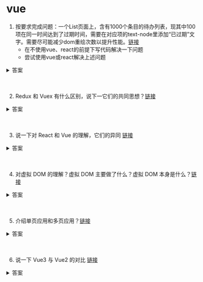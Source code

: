 # vue

1. 按要求完成问题：一个List页面上，含有1000个条目的待办列表，现其中100项在同一时间达到了过期时间，需要在对应项的text-node里添加“已过期”文字。需要尽可能减少dom重绘次数以提升性能。[链接](https://github.com/lgwebdream/FE-Interview/issues/848)
    * 在不使用vue、react的前提下写代码解决一下问题
    * 尝试使用vue或react解决上述问题

<details>
<summary>答案</summary>

原生模拟代码：

```html
<!DOCTYPE html>
<html lang="en">
<head>
    <meta charset="UTF-8">
    <meta http-equiv="X-UA-Compatible" content="IE=edge">
    <meta name="viewport" content="width=device-width, initial-scale=1.0">
    <title>Document</title>
</head>
<body>
    <button id="expire1">过期设置(暴力法)</button>
    <button id="expire2">过期设置(innerHTMl)</button>
    <ul id="wrap"></ul>
</body>
<script>
    //生成大量dom 
    let start = new Date().getTime()
    let $ul = document.getElementById("wrap");
    let el = document.createDocumentFragment()
    let allKeys = []
    for(var i = 0; i < 1000; i++){
        let li = document.createElement('li');
        li.dataset.key = i  //key
        li.innerHTML = i
        el.appendChild(li)
        allKeys.push(i)
    }
    $ul.appendChild(el)
    // 生成过期项 模拟服务端生成的数据
    function getExpireKeys(){
        let keys = []
        while(keys.length < 100){
        let randomKey = Math.floor(Math.random() * 1000)
        if(keys.indexOf(randomKey) === -1){
            keys.push(randomKey)
        }else{
            continue
        }
        }
        return keys
    }
    // 暴力项 逐项遍历
    document.getElementById('expire1').onclick = function(){
        let expireKeys = getExpireKeys()
        let children = $ul.children;
        let start = Date.now()
        for (let i = 0; i < expireKeys.length; i++) {
        const element = document.querySelector(`[data-key="${expireKeys[i]}"]`);
        element.innerHTML = element.innerHTML + '已过期'
        }
    }
    //模板字符串 innerHtml替换
    document.getElementById('expire2').onclick = function(){
        let expireKeys = getExpireKeys()
        const item = []
        for (let i = 0; i < allKeys.length; i++) {
        item.push( `<li>${allKeys[i]} ${expireKeys.indexOf(allKeys[i]) !== -1 ? '已过期' : ''}</li>`)
        }
        $ul.innerHTML = item.join('')
    }
</script>
</html>
```

vue 模拟代码：

```html
<template>
    <div id="app">
        <button @click="setExpire">过期</button>
        <ul>
            <li v-for="item in allKeys" :key="item.value">
                {{item.value}}
                {{item.expire ? '已过期' : ''}}
            </li>
        </ul>
    </div>
</template>

<script>
export default {
  data() {
    return {
      allKeys: [],  //所有项
    }
  },
  created(){
    for(var i = 0; i < 1000; i++){
      this.allKeys.push({
        value: i,
        expire: false
      })
    }
  },
  methods: {
    setExpire(){
      let keys = this.getExpireKeys()
      for (let i = 0; i < this.allKeys.length; i++) {
        if(keys.indexOf(this.allKeys[i].value) !== -1){
          this.allKeys[i].expire = true
        }
      }
    },
    // 生成过期项 模拟服务端生成的数据
    getExpireKeys(){
      let keys = []
      while(keys.length < 100){
        let randomKey = Math.floor(Math.random() * 1000)
        if(keys.indexOf(randomKey) === -1){
          keys.push(randomKey)
        }else{
          continue
        }
      }
      return keys
    }
  },
}
</script>
```
</details>
<br><br>

2. Redux 和 Vuex 有什么区别，说下一它们的共同思想？[链接](https://github.com/lgwebdream/FE-Interview/issues/206)

<details>
<summary>答案</summary>

区别：

* vuex 和 redux 的同步异步操作方式有区别：

vuex的同步异步方式不一样

view——>commit——>mutations——>state变化——>view变化（同步操作）

view——>dispatch——>actions——>mutations——>state变化——>view变化（异步操作）

redux 的同步异步方式一样

view——>dispatch——>actions——>reducer——>state变化——>view变化（同步异步一样）

* redux 需要增加订阅函数，也就是我们的 store.subscribe(render), 但是 vue 是双向绑定，不需要这步操作。
* vuex 改进了 redux 中的 action 和 reducer 函数，以 mutations 变化函数取代 reducer，无需 switch，只需在对应的 mutations 函数里改变 state 值就可以。


共同思想：

* 单一的数据源，变化可以预测
* 本质上: redux 和 vuex 都是对 MVVM 思想的服务，将数据从视图中抽离的一种方案
* 形式上: vuex 借鉴了 redux，将 store 作为全局的数据中心，进行数据管理

</details>
<br><br>

3. 说一下对 React 和 Vue 的理解，它们的异同 [链接](https://github.com/lgwebdream/FE-Interview/issues/347)

<details>
<summary>答案</summary>

1. 相似之处

* 都将注意力集中保持在核心库，而将其他功能如路由和全局状态管理交给相关的库
* 都有自己的构建工具，能让你得到一个根据最佳实践设置的项目模板
* 都使用了 virtual DOM 提高重绘性能
* 都有 props 的概念，允许组件间的数据传递
* 都鼓励组件化应用，将应用拆成一个个功能明确的模块，提高复用性

2. 不同之处
    1. 数据流
        * vue默认支持数据双向绑定，而 react 一直提倡单向数据流
    2. 虚拟DOM
        * vue 2.x 开始引入 virtual DOM，消除了和 react 在这方面的差异，但是在具体细节还是有各自的特点
        * vue 宣称可以更快地计算出 virtual DOM 的差异，这是由于它在渲染过程中，会跟踪每一个组件的依赖关系，不需要重新渲染整个组件树
        * 对于 react 而言，每当应用的状态被改变时，全部子组件都会重新渲染。当然，这可以通过 PureComponent/shouldComponentUpdate 这个生命周期方法来进行控制，但 vue 将此视为默认的优化。
    3. 组件化
        * react 和 vue 最大的不同是模板的编写。
        * vue 鼓励你去写近似常规 html 的模板。写起来很接近标准 html 元素，只是多了一些属性。react 推荐所有的模板通过 javascript 语法扩展 JSX 书写。
        * 具体来讲：react 中 render 函数是支持闭包特性的，所以 import 的组件在 render 中可以直接调用。但在 vue 中，由于模板中使用数据必须挂在 this 上进行一次中转，所以我们 import 一个组件用完了之后，还需要在 components 中再声明一下。
    4. 监听数据变化的实现原理不同
        * vue 通过 getter/setter 以及一些函数的劫持，能精确知道数据变化，不需要特别的优化就能达到很好的性能
        * react 默认是通过比较引用的方式进行的，如果不优化（PureComponent/shouldComponentUpdate）可能导致大量不必要的 virtual DOM 重新渲染。这是因为 vue 使用的是可变数据，而 react 更强调数据的不可变。
    5. 高阶组件
        * react 可以通过高阶组件（High Order Components HOC）来扩展，而 vue 需要通过 mixins 来扩展
        * 原因：高阶组件就是高阶函数，而 react 的组件本身就是纯粹的函数，所以高阶函数对 react 来说易如反掌。相反 vue 使用 html 模板创建视图组件，这使模板无法有效的编译，因此 vue 不采用 HOC 来实现。
    6. 构建工具
        * react create-react-app
        * vue vue-cli
    7. 跨平台
        * react react-native
        * vue weex
</details>
<br><br>

4. 对虚拟 DOM 的理解？虚拟 DOM 主要做了什么？虚拟 DOM 本身是什么？[链接](https://github.com/lgwebdream/FE-Interview/issues/479)

<details>
<summary>答案</summary>

1. 什么是 virtual DOM 

* 从本质上讲，virtual dom 是一个 javascript 对象，通过对象的方式来表示 dom 结构。将页面的状态抽象为 js 对象的形式，配合不同的渲染工具，使跨平台渲染成为可能。通过事务处理机制，将多次 dom 修改的结果一次性更新到页面上，**从而有效减少页面渲染次数，减少修改 dom 的重绘重排次数，提高渲染性能**。

虚拟 dom 是对 dom 的抽象，这个对象是更加轻量级的对 dom 的描述。它设计的最初目的，就是更好的跨平台，比如 nodejs 就没有 dom，如果想实现 ssr，那么一个方式就是借助虚拟 dom，因为虚拟 dom 本身是 js 对象。在代码渲染到页面之前，vue 或者 react 会把代码转换成一个对象（virtual dom）。以对象的形式来描述真实 dom 结构，最终渲染到页面。在每次数据发生变化前，虚拟 dom 都会缓存一份，变化之时，现在的虚拟 dom 会与缓存的虚拟 dom 进行比较。

在 vue 或 react 内部封装了 diff 算法，通过这个算法来进行比较，渲染时修改改变的变化，原先没有发生改变的通过原来的数据渲染。

另外现在前端框架的一个基本要求就是无须手动操作 dom，一方面是因为手动操作 dom 无法保证程序性能，多人协作的项目中如果 review 不严格，可能会有开发者写出性能较低的代码，另一方面更重要的是省略手动 dom 操作可以大大提高开发效率。

2. 为什么要用 virtual dom
    1. 保证性能下限，在不进行手动优化的情况下，提供过得去的性能
    
    看一下页面渲染的一个流程：
    
    * 解析 html --> 生成 dom --> 生成 cssom --> layout --> paint --> compiler

    下面对比一下修改 dom 时真实 dom 操作和 virtual dom 的过程，来看一下它们重排重绘的性能消耗：

    * 真实 dom: 生成 html 字符串 + 重建所有 dom 元素
    * virtual dom: 生成 vnode + domdiff + 必要的 dom 更新

    virtual dom 更新 dom 的准备工作耗费更多的时间，也就是 js 层面，相比于更多的 dom 操作它的消费是极其便宜的。尤雨溪在社区论坛中写道：**框架给你的保证是，你不需要手动优化的情况下，我依然可以给你提供过得去的性能**。
    
    2. 跨平台
    virtual dom 本质上是 javascript 对象，它可以很方便的跨平台操作，比如服务端渲染，uniapp 等。

3. virtual dom 真的比真实 dom 性能好吗
    1. 首次渲染大量 dom 时，由于多了一层虚拟 dom 的计算，会比 innerHTML 插入慢
    2. 正如它能保证性能下限，在真实 dom 操作的时候进行针对性的优化时，还是很快的
</details>
<br><br>

5. 介绍单页应用和多页应用？[链接](https://github.com/lgwebdream/FE-Interview/issues/593)

<details>
<summary>答案</summary>

* 多页应用，每次页面跳转，都会请求后台返回新的页面，这就是多页应用。
    * 路由由后端控制。
    * 优点：首屏时间快，SEO 效果好。缺点：页面跳转加载慢，会白屏

* 单页应用，跳转页面的时候不会再请求新的页面，只有一个页面文件，依靠 js 改变页面的内容。
    * 路由由前端控制。
    * 优点：切换页面加载快，不会白屏。缺点：首屏加载慢，SEO 不友好。

</details>
<br><br>

6. 说一下 Vue3 与 Vue2 的对比 [链接](https://github.com/lgwebdream/FE-Interview/issues/957)

<details>
<summary>答案</summary>


</details>
<br><br>